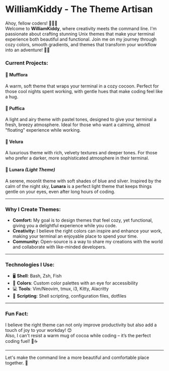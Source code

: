 # WilliamKiddy - The Theme Artisan

Ahoy, fellow coders! 👨‍💻⚓  
Welcome to **WilliamKiddy**, where creativity meets the command line. I'm passionate about crafting stunning Unix themes that make your terminal experience both beautiful and functional. Join me on my journey through cozy colors, smooth gradients, and themes that transform your workflow into an adventure! 🏴‍☠️

### **Current Projects:**

#### 🌟 **Mufflora**
A warm, soft theme that wraps your terminal in a cozy cocoon. Perfect for those cool nights spent working, with gentle hues that make coding feel like a hug.

#### 💨 **Puffica**
A light and airy theme with pastel tones, designed to give your terminal a fresh, breezy atmosphere. Ideal for those who want a calming, almost "floating" experience while working.

#### 💎 **Velura**
A luxurious theme with rich, velvety textures and deeper tones. For those who prefer a darker, more sophisticated atmosphere in their terminal.

#### 🌙 **Lunara** *(Light Theme)*
A serene, moonlit theme with soft shades of blue and silver. Inspired by the calm of the night sky, **Lunara** is a perfect light theme that keeps things gentle on your eyes, even after long hours of coding.

---

### **Why I Create Themes:**
- **Comfort:** My goal is to design themes that feel cozy, yet functional, giving you a delightful experience while you code.
- **Creativity:** I believe the right colors can inspire and enhance your work, making your terminal an enjoyable place to spend your time.
- **Community:** Open-source is a way to share my creations with the world and collaborate with like-minded developers.

---

### **Technologies I Use:**
- 🖥️ **Shell**: Bash, Zsh, Fish
- 🎨 **Colors**: Custom color palettes with an eye for accessibility
- 💻 **Tools**: Vim/Neovim, tmux, i3, Kitty, Alacritty
- 🔧 **Scripting**: Shell scripting, configuration files, dotfiles


---

### **Fun Fact:**
I believe the right theme can not only improve productivity but also add a touch of joy to your workday! 😊  
Also, I can't resist a warm mug of cocoa while coding – it’s the perfect coding fuel! 🍫☕

---

Let's make the command line a more beautiful and comfortable place together. 🌟
